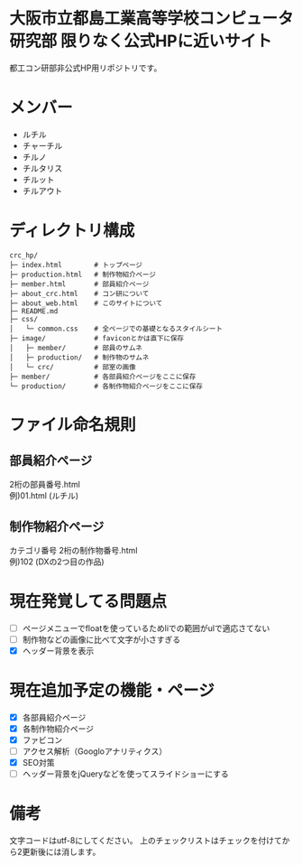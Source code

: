 # 大阪市立都島工業高等学校コンピュータ研究部 限りなく公式HPに近いサイト
都工コン研部非公式HP用リポジトリです。

# メンバー
- ルチル
- チャーチル
- チルノ
- チルタリス
- チルット
- チルアウト

# ディレクトリ構成
```
crc_hp/
├─ index.html        # トップページ
├─ production.html   # 制作物紹介ページ
├─ member.html       # 部員紹介ページ
├─ about_crc.html    # コン研について
├─ about_web.html    # このサイトについて
├─ README.md
├─ css/
│   └─ common.css    # 全ページでの基礎となるスタイルシート
├─ image/            # faviconとかは直下に保存
│   ├─ member/       # 部員のサムネ
│   ├─ production/   # 制作物のサムネ
│   └─ crc/          # 部室の画像
├─ member/           # 各部員紹介ページをここに保存
└─ production/       # 各制作物紹介ページをここに保存
```

# ファイル命名規則
## 部員紹介ページ
2桁の部員番号.html<br>
例)01.html (ルチル)
## 制作物紹介ページ
カテゴリ番号 2桁の制作物番号.html<br>
例)102 (DXの2つ目の作品)

# 現在発覚してる問題点
- [ ] ページメニューでfloatを使っているためliでの範囲がulで適応さてない
- [ ] 制作物などの画像に比べて文字が小さすぎる
- [x] ヘッダー背景を表示

# 現在追加予定の機能・ページ
- [x] 各部員紹介ページ
- [x] 各制作物紹介ページ
- [x] ファビコン
- [ ] アクセス解析（Googloアナリティクス）
- [x] SEO対策
- [ ] ヘッダー背景をjQueryなどを使ってスライドショーにする

# 備考
文字コードはutf-8にしてください。
上のチェックリストはチェックを付けてから2更新後には消します。
